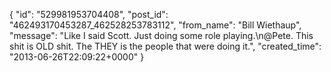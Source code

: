  {
   "id": "529981953704408",
   "post_id": "462493170453287_462528253783112",
   "from_name": "Bill Wiethaup",
   "message": "Like I said Scott. Just doing some role playing.\n@Pete. This shit is OLD shit. The THEY is the people that were doing it.",
   "created_time": "2013-06-26T22:09:22+0000"
 }
